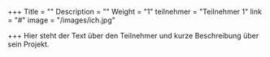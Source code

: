 +++
Title = ""
Description = ""
Weight = "1"
teilnehmer = "Teilnehmer 1"
link = "#"
image = "/images/ich.jpg"

+++
Hier steht der Text über den Teilnehmer und kurze Beschreibung über sein Projekt.